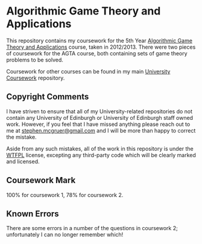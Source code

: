 # Algorithmic Game Theory and Applications

This repository contains my coursework for the 5th Year [Algorithmic Game Theory and Applications](http://www.inf.ed.ac.uk/teaching/courses/agta/) course, taken in 2012/2013. There were two pieces of coursework for the AGTA course, both containing sets of game theory problems to be solved.

Coursework for other courses can be found in my main [University Coursework](https://github.com/stephenmcgruer/University) repository.

## Copyright Comments ##

I have striven to ensure that all of my University-related repositories do not contain any University of Edinburgh or University of Edinburgh staff owned work. However, if you feel that I have missed anything please reach out to me at <stephen.mcgruer@gmail.com> and I will be more than happy to correct the mistake.

Aside from any such mistakes, all of the work in this repository is under the [WTFPL](http://www.wtfpl.net/) license, excepting any third-party code which will be clearly marked and licensed.

## Coursework Mark ##

100% for coursework 1, 78% for coursework 2.

## Known Errors ##

There are some errors in a number of the questions in coursework 2; unfortunately I can no longer remember which!
